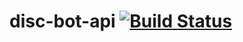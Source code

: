 # disc-bot-api [![Build Status](https://travis-ci.com/AlecGoncharow/disc-bot-api.svg?branch=master)](https://travis-ci.com/AlecGoncharow/disc-bot-api)
